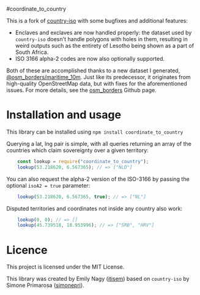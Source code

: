 #coordinate_to_country

This is a fork of [country-iso](https://github.com/simonepri/country-iso) with some bugfixes and additional features:

 * Enclaves and exclaves are now handled properly: the dataset used by `country-iso` doesn't handle polygons with holes in them, resulting in weird outputs such as the entirety of Lesotho being shown as a part of South Africa.
 * ISO 3166 alpha-2 codes are now also optionally supported.
 
Both of these are accomplished thanks to a new dataset I generated, [@osm_borders/maritime_10m](https://www.npmjs.com/package/@osm_borders/maritime_10m). Just like its predecessor, it originates from high-quality OpenStreetMap data, but with fixes for the aforementioned issues. For more details, see the [osm_borders](https://github.com/itisem/osm_borders) Github page.


# Installation and usage

This library can be installed using `npm install coordinate_to_country`

Querying a lat, lng pair is simple, with all queries returning an array of the countries which claim sovereignty over a given territory:

```javascript
	const lookup = require("coordinate_to_country");
	lookup(53.218620, 6.567365); // => ["NLD"]
```

You can also request the alpha-2 version of the ISO-3166 by passing the optional `isoA2 = true` parameter:

```javascript
	lookup(53.218620, 6.567365, true); // => ["NL"]
```

Disputed territories and coordinates not inside any country also work:
```javascript
	lookup(0, 0); // => []
	lookup(45.739518, 18.953996); // => ["SRB", "HRV"]
```

# Licence

This project is licensed under the MIT License.

This library was created by Emily Nagy ([itisem](https://github.com/itisem/)) based on `country-iso` by Simone Primarosa ([simonepri](https://github.com/simonepri/)).